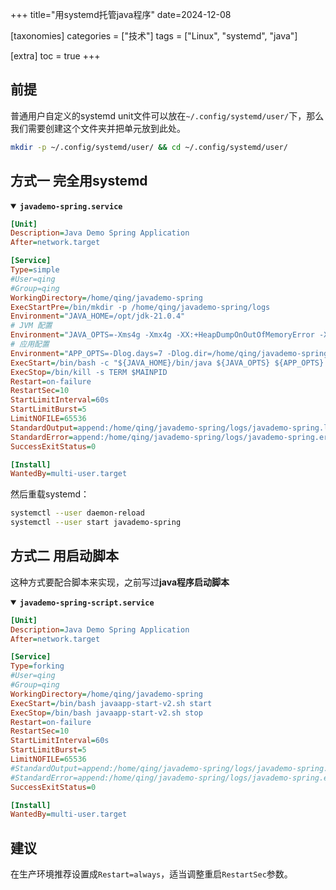 +++
title="用systemd托管java程序"
date=2024-12-08

[taxonomies]
categories = ["技术"]
tags = ["Linux", "systemd", "java"]

[extra]
toc = true
+++

## 前提

普通用户自定义的systemd unit文件可以放在`~/.config/systemd/user/`下，那么我们需要创建这个文件夹并把单元放到此处。

```bash
mkdir -p ~/.config/systemd/user/ && cd ~/.config/systemd/user/
```

## 方式一 完全用systemd
<details open>
<summary><b><code>javademo-spring.service</code></b></summary>

```ini
[Unit]
Description=Java Demo Spring Application
After=network.target

[Service]
Type=simple
#User=qing
#Group=qing
WorkingDirectory=/home/qing/javademo-spring
ExecStartPre=/bin/mkdir -p /home/qing/javademo-spring/logs
Environment="JAVA_HOME=/opt/jdk-21.0.4"
# JVM 配置
Environment="JAVA_OPTS=-Xms4g -Xmx4g -XX:+HeapDumpOnOutOfMemoryError -XX:HeapDumpPath=/home/qing/javademo-spring/logs -XX:+UseG1GC -Xlog:gc*:file=/home/qing/javademo-spring/logs/javademo-spring-gc.log:time,uptime:filecount=5,filesize=20M"
# 应用配置
Environment="APP_OPTS=-Dlog.days=7 -Dlog.dir=/home/qing/javademo-spring/logs"
ExecStart=/bin/bash -c "${JAVA_HOME}/bin/java ${JAVA_OPTS} ${APP_OPTS} -jar app.jar"
ExecStop=/bin/kill -s TERM $MAINPID
Restart=on-failure
RestartSec=10
StartLimitInterval=60s
StartLimitBurst=5
LimitNOFILE=65536
StandardOutput=append:/home/qing/javademo-spring/logs/javademo-spring.log
StandardError=append:/home/qing/javademo-spring/logs/javademo-spring.error.log
SuccessExitStatus=0

[Install]
WantedBy=multi-user.target
```

</details>

然后重载systemd：

```bash
systemctl --user daemon-reload
systemctl --user start javademo-spring
```

## 方式二 用启动脚本

这种方式要配合脚本来实现，之前写过**java程序启动脚本**

<details open>
<summary><b><code>javademo-spring-script.service</code></b></summary>

```ini
[Unit]
Description=Java Demo Spring Application
After=network.target

[Service]
Type=forking
#User=qing
#Group=qing
WorkingDirectory=/home/qing/javademo-spring
ExecStart=/bin/bash javaapp-start-v2.sh start
ExecStop=/bin/bash javaapp-start-v2.sh stop
Restart=on-failure
RestartSec=10
StartLimitInterval=60s
StartLimitBurst=5
LimitNOFILE=65536
#StandardOutput=append:/home/qing/javademo-spring/logs/javademo-spring.log
#StandardError=append:/home/qing/javademo-spring/logs/javademo-spring.error.log
SuccessExitStatus=0

[Install]
WantedBy=multi-user.target
```

</details>


## 建议

  在生产环境推荐设置成`Restart=always`，适当调整重启`RestartSec`参数。
